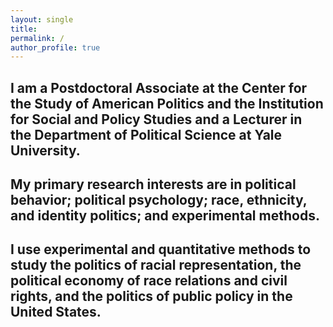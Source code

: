 ```yaml
---
layout: single
title:
permalink: /
author_profile: true
---
```


<h2>I am a Postdoctoral Associate at the Center for the Study of American Politics and the Institution for Social and Policy Studies and a Lecturer in the Department of Political Science at Yale University.</h2>

<h2>My primary research interests are in political behavior; political psychology; race, ethnicity, and identity politics; and experimental methods.</h2>

<h2>I use experimental and quantitative methods to study the politics of racial representation, the political economy of race relations and civil rights, and the politics of public policy in the United States.</h2>

